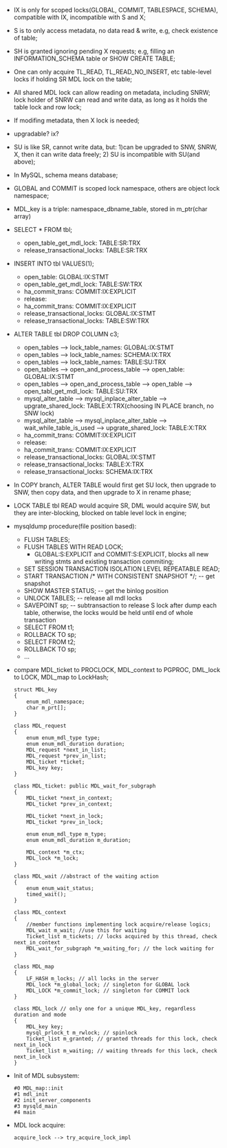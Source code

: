 * IX is only for scoped locks(GLOBAL, COMMIT, TABLESPACE, SCHEMA), compatible with IX, incompatible with S and X;
* S is to only access metadata, no data read & write, e.g, check existence of table;
* SH is granted ignoring pending X requests; e.g, filling an INFORMATION_SCHEMA table or SHOW CREATE TABLE;
* One can only acquire TL_READ, TL_READ_NO_INSERT, etc table-level locks if holding SR MDL lock on the table;
* All shared MDL lock can allow reading on metadata, including SNRW; lock holder of SNRW can read and write data, as long as it holds the table lock and row lock;
* If modifing metadata, then X lock is needed;
* upgradable? ix?
* SU is like SR, cannot write data, but: 1)can be upgraded to SNW, SNRW, X, then it can write data freely; 2) SU is incompatible with SU(and above);
* In MySQL, schema means database;
* GLOBAL and COMMIT is scoped lock namespace, others are object lock namespace;
* MDL_key is a triple: namespace_dbname_table, stored in m_ptr(char array)
* SELECT * FROM tbl;
    * open_table_get_mdl_lock: TABLE:SR:TRX
    * release_transactional_locks: TABLE:SR:TRX
* INSERT INTO tbl VALUES(1);
    * open_table: GLOBAL:IX:STMT
    * open_table_get_mdl_lock: TABLE:SW:TRX
    * ha_commit_trans: COMMIT:IX:EXPLICIT
    * release:
    * ha_commit_trans: COMMIT:IX:EXPLICIT
    * release_transactional_locks: GLOBAL:IX:STMT
    * release_transactional_locks: TABLE:SW:TRX
* ALTER TABLE tbl DROP COLUMN c3;
    * open_tables --> lock_table_names: GLOBAL:IX:STMT
    * open_tables --> lock_table_names: SCHEMA:IX:TRX
    * open_tables --> lock_table_names: TABLE:SU:TRX
    * open_tables --> open_and_process_table --> open_table: GLOBAL:IX:STMT
    * open_tables --> open_and_process_table --> open_table --> open_tabl_get_mdl_lock: TABLE:SU:TRX
    * mysql_alter_table --> mysql_inplace_alter_table --> upgrate_shared_lock: TABLE:X:TRX(choosing IN PLACE branch, no SNW lock)
    * mysql_alter_table --> mysql_inplace_alter_table --> wait_while_table_is_used --> upgrate_shared_lock: TABLE:X:TRX
    * ha_commit_trans: COMMIT:IX:EXPLICIT
    * release:
    * ha_commit_trans: COMMIT:IX:EXPLICIT
    * release_transactional_locks: GLOBAL:IX:STMT
    * release_transactional_locks: TABLE:X:TRX
    * release_transactional_locks: SCHEMA:IX:TRX
* In COPY branch, ALTER TABLE would first get SU lock, then upgrade to SNW, then copy data, and then upgrade to X in rename phase;
* LOCK TABLE tbl READ would acquire SR, DML would acquire SW, but they are inter-blocking, blocked on table level lock in engine;
* mysqldump procedure(file position based):
    * FLUSH TABLES;
    * FLUSH TABLES WITH READ LOCK;
        * GLOBAL:S:EXPLICIT and COMMIT:S:EXPLICIT, blocks all new writing stmts and existing transaction commiting;
    * SET SESSION TRANSACTION ISOLATION LEVEL REPEATABLE READ;
    * START TRANSACTION /* WITH CONSISTENT SNAPSHOT */; -- get snapshot
    * SHOW MASTER STATUS; -- get the binlog position
    * UNLOCK TABLES; -- release all mdl locks
    * SAVEPOINT sp; -- subtransaction to release S lock after dump each table, otherwise, the locks would be held until end of whole transaction
    * SELECT FROM t1;
    * ROLLBACK TO sp;
    * SELECT FROM t2;
    * ROLLBACK TO sp;
    * ...
* compare MDL_ticket to PROCLOCK, MDL_context to PGPROC, DML_lock to LOCK, MDL_map to LockHash;

    ```
    struct MDL_key
    {
        enum_mdl_namespace;
        char m_prt[];
    }

    class MDL_request
    {
        enum enum_mdl_type type;
        enum enum_mdl_duration duration;
        MDL_request *next_in_list;
        MDL_request *prev_in_list;
        MDL_ticket *ticket;
        MDL_key key;
    }

    class MDL_ticket: public MDL_wait_for_subgraph
    {
        MDL_ticket *next_in_context;
        MDL_ticket *prev_in_context;

        MDL_ticket *next_in_lock;
        MDL_ticket *prev_in_lock;

        enum enum_mdl_type m_type;
        enum enum_mdl_duration m_duration;

        MDL_context *m_ctx;
        MDL_lock *m_lock;
    }

    class MDL_wait //abstract of the waiting action
    {
        enum enum_wait_status;
        timed_wait();
    }

    class MDL_context
    {
        //member functions implementing lock acquire/release logics;
        MDL_wait m_wait; //use this for waiting
        Ticket_list m_tickets; // locks acquired by this thread, check next_in_context
        MDL_wait_for_subgraph *m_waiting_for; // the lock waiting for
    }

    class MDL_map
    {
        LF_HASH m_locks; // all locks in the server
        MDL_lock *m_global_lock; // singleton for GLOBAL lock
        MDL_LOCK *m_commit_lock; // singleton for COMMIT lock
    }

    class MDL_lock // only one for a unique MDL_key, regardless duration and mode
    {
        MDL_key key;
        mysql_prlock_t m_rwlock; // spinlock
        Ticket_list m_granted; // granted threads for this lock, check next_in_lock
        Ticket_list m_waiting; // waiting threads for this lock, check next_in_lock
    }
    ```
* Init of MDL subsystem:

    ```
    #0 MDL_map::init
    #1 mdl_init
    #2 init_server_components
    #3 mysqld_main
    #4 main
    ```
* MDL lock acquire:

    ```
    acquire_lock --> try_acquire_lock_impl
    ```
